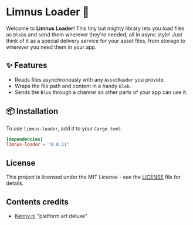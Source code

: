 # Limnus Loader 🧱

Welcome to **Limnus Loader**! This tiny but mighty library lets you load files as `Blob`s and send them wherever they're
needed, all in async style! Just think of it as a special delivery service for your asset files, 
from storage to wherever you need them in your app.

## ✨ Features

- Reads files asynchronously with any `AssetReader` you provide.
- Wraps the file path and content in a handy `Blob`.
- Sends the `Blob` through a channel so other parts of your app can use it.

## 📦 Installation

To use `limnus-loader`, add it to your `Cargo.toml`:

```toml
[dependencies]
limnus-loader = "0.0.11"
```

## License

This project is licensed under the MIT License - see the [LICENSE](LICENSE) file for details.

## Contents credits

- [Kenny.nl](https://kenney.nl/assets/platformer-art-deluxe) "platform art deluxe"
